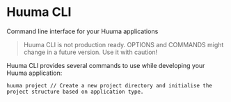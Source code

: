 # Huuma CLI

Command line interface for your Huuma applications

> Huuma CLI is not production ready. OPTIONS and COMMANDS might change in a
> future version. Use it with caution!

Huuma CLI provides several commands to use while developing your Huuma
application:

```cli
huuma project // Create a new project directory and initialise the project structure based on application type.
```
